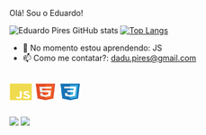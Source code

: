 Olá! Sou o Eduardo!

![Eduardo Pires GitHub stats](https://github-readme-stats.vercel.app/api?username=EduardoPires1&show_icons=true&theme=dark)
[![Top Langs](https://github-readme-stats.vercel.app/api/top-langs/?username=EduardoPires1&layout=compact)](https://github.com/anuraghazra/github-readme-stats)


- 🌱 No momento estou aprendendo: JS
- 📫 Como me contatar?: dadu.pires@gmail.com

<div style="display: inline_block"><br>
  <img align="center" alt="Rafa-Js" height="30" width="40" src="https://raw.githubusercontent.com/devicons/devicon/master/icons/javascript/javascript-plain.svg">
  <img align="center" alt="Rafa-HTML" height="30" width="40" src="https://raw.githubusercontent.com/devicons/devicon/master/icons/html5/html5-original.svg">
  <img align="center" alt="Rafa-CSS" height="30" width="40" src="https://raw.githubusercontent.com/devicons/devicon/master/icons/css3/css3-original.svg">
</div>

  ##
 
<div>
  <a href = "mailto:dadu.pires@gmail.com"><img src="https://img.shields.io/badge/-Gmail-%23333?style=for-the-badge&logo=gmail&logoColor=white" target="_blank"></a>
  <a href="https://www.linkedin.com/in/eduardo-pires-546346211/" target="_blank"><img src="https://img.shields.io/badge/-LinkedIn-%230077B5?style=for-the-badge&logo=linkedin&logoColor=white" target="_blank"></a> 
  
</div>

